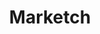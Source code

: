 ---
title: Marketch
intro: Generates a HTML page where you can get measures, CSS styles and asset exports.
link: https://github.com/tudou527/marketch
tags:
- Open source
type: puzzle-piece
preview: resources/marketch.png
category: 
- Visual design
- Sketch
site: Github
type: resource
---